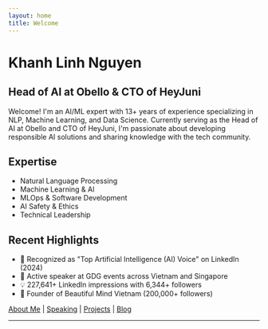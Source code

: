 ```yaml
---
layout: home
title: Welcome
---
```


# Khanh Linh Nguyen
## Head of AI at Obello & CTO of HeyJuni

Welcome! I'm an AI/ML expert with 13+ years of experience specializing in NLP, Machine Learning, and Data Science. Currently serving as the Head of AI at Obello and CTO of HeyJuni, I'm passionate about developing responsible AI solutions and sharing knowledge with the tech community.

## Expertise
- Natural Language Processing
- Machine Learning & AI
- MLOps & Software Development
- AI Safety & Ethics
- Technical Leadership

## Recent Highlights
- 🎯 Recognized as "Top Artificial Intelligence (AI) Voice" on LinkedIn (2024)
- 🎤 Active speaker at GDG events across Vietnam and Singapore
- 💡 227,641+ LinkedIn impressions with 6,344+ followers
- 🌟 Founder of Beautiful Mind Vietnam (200,000+ followers)

[About Me](/about) | [Speaking](/speaking) | [Projects](/projects) | [Blog](/blog)

-------------------